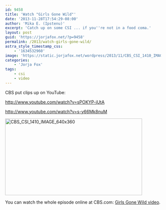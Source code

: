 ```yaml
---
id: 9458
title: 'Watch "Girls Gone Wild"'
date: '2013-11-28T17:54:29-08:00'
author: 'Mika E. (Ipstenu)'
excerpt: 'Catch up on some CSI ... if you''re not in a food coma.'
layout: post
guid: 'https://jorjafox.net/?p=9458'
permalink: /2013/watch-girls-gone-wild/
astra_style_timestamp_css:
    - '1634532960'
image: 'https://static.jorjafox.net/wordpress/2013/11/CBS_CSI_1410_IMAGE_640x360.jpg'
categories:
    - 'Jorja Fox'
tags:
    - csi
    - video
---
```


CBS put clips up on YouTube:

http://www.youtube.com/watch?v=sPOKYP-jUtA

http://www.youtube.com/watch?v=s-y66Mk8nuM

<img class="aligncenter size-full wp-image-9462" alt="CBS_CSI_1410_IMAGE_640x360" src="//static.jorjafox.net/wordpress/2013/11/CBS_CSI_1410_IMAGE_640x360.jpg" width="443" height="249" />

You can watch the whole episode online at CBS.com: <a href="http://www.cbs.com/shows/csi/video/9BA782DB-9271-CAFD-460D-95A905B6C7DF/csi-girls-gone-wild/">Girls Gone Wild video</a>.
